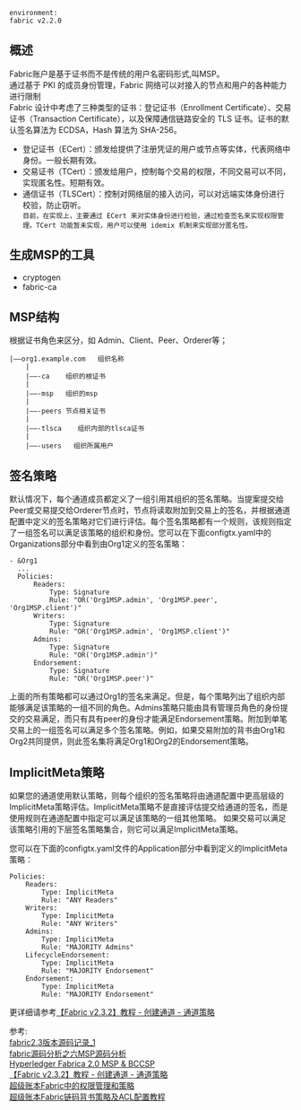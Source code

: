 
`environment:`      
`fabric v2.2.0`

## 概述
Fabric账户是基于证书而不是传统的用户名密码形式,叫MSP。   
通过基于 PKI 的成员身份管理，Fabric 网络可以对接入的节点和用户的各种能力进行限制   
Fabric 设计中考虑了三种类型的证书：登记证书（Enrollment Certificate）、交易证书（Transaction Certificate），以及保障通信链路安全的 TLS 证书。证书的默认签名算法为 ECDSA，Hash 算法为 SHA-256。

* 登记证书（ECert）：颁发给提供了注册凭证的用户或节点等实体，代表网络中身份。一般长期有效。
* 交易证书（TCert）：颁发给用户，控制每个交易的权限，不同交易可以不同，实现匿名性。短期有效。
* 通信证书（TLSCert）：控制对网络层的接入访问，可以对远端实体身份进行校验，防止窃听。   
`目前，在实现上，主要通过 ECert 来对实体身份进行检验，通过检查签名来实现权限管理。TCert 功能暂未实现，用户可以使用 idemix 机制来实现部分匿名性。`

## 生成MSP的工具
* cryptogen
* fabric-ca

## MSP结构
根据证书角色来区分，如 Admin、Client、Peer、Orderer等；
```
|——org1.example.com   组织名称
    |
    |——-ca    组织的根证书
    |
    |——-msp   组织的msp
    |
    |——-peers 节点相关证书
    |
    |——-tlsca    组织内部的tlsca证书
    |
    |——-users   组织所属用户
```

## 签名策略

默认情况下，每个通道成员都定义了一组引用其组织的签名策略。当提案提交给Peer或交易提交给Orderer节点时，节点将读取附加到交易上的签名，并根据通道配置中定义的签名策略对它们进行评估。每个签名策略都有一个规则，该规则指定了一组签名可以满足该策略的组织和身份。您可以在下面configtx.yaml中的Organizations部分中看到由Org1定义的签名策略：
```
- &Org1
  ...
  Policies:
      Readers:
          Type: Signature
          Rule: "OR('Org1MSP.admin', 'Org1MSP.peer', 'Org1MSP.client')"
      Writers:
          Type: Signature
          Rule: "OR('Org1MSP.admin', 'Org1MSP.client')"
      Admins:
          Type: Signature
          Rule: "OR('Org1MSP.admin')"
      Endorsement:
          Type: Signature
          Rule: "OR('Org1MSP.peer')"
```
上面的所有策略都可以通过Org1的签名来满足。但是，每个策略列出了组织内部能够满足该策略的一组不同的角色。Admins策略只能由具有管理员角色的身份提交的交易满足，而只有具有peer的身份才能满足Endorsement策略。附加到单笔交易上的一组签名可以满足多个签名策略。例如，如果交易附加的背书由Org1和Org2共同提供，则此签名集将满足Org1和Org2的Endorsement策略。

## ImplicitMeta策略
如果您的通道使用默认策略，则每个组织的签名策略将由通道配置中更高层级的ImplicitMeta策略评估。ImplicitMeta策略不是直接评估提交给通道的签名，而是使用规则在通道配置中指定可以满足该策略的一组其他策略。 如果交易可以满足该策略引用的下层签名策略集合，则它可以满足ImplicitMeta策略。

您可以在下面的configtx.yaml文件的Application部分中看到定义的ImplicitMeta策略：
```
Policies:
    Readers:
        Type: ImplicitMeta
        Rule: "ANY Readers"
    Writers:
        Type: ImplicitMeta
        Rule: "ANY Writers"
    Admins:
        Type: ImplicitMeta
        Rule: "MAJORITY Admins"
    LifecycleEndorsement:
        Type: ImplicitMeta
        Rule: "MAJORITY Endorsement"
    Endorsement:
        Type: ImplicitMeta
        Rule: "MAJORITY Endorsement"
```
更详细请参考[【Fabric v2.3.2】教程 - 创建通道 - 通道策略](https://blog.csdn.net/weixin_44485744/article/details/120748270)      

参考:   
[fabric2.3版本源码记录_1](https://www.cnblogs.com/dongjl/p/14572593.html)       
[fabric源码分析之六MSP源码分析](https://blog.csdn.net/fpcc/article/details/105157222)   
[Hyperledger Fabrica 2.0 MSP & BCCSP](https://blog.csdn.net/DAOSHUXINDAN/article/details/104759019/)    
[【Fabric v2.3.2】教程 - 创建通道 - 通道策略](https://blog.csdn.net/weixin_44485744/article/details/120748270)      
[超级账本Fabric中的权限管理和策略](https://blog.csdn.net/yeasy/article/details/88536882)        
[超级账本Fabric链码背书策略及ACL配置教程](https://my.oschina.net/u/3843525/blog/3149159)
